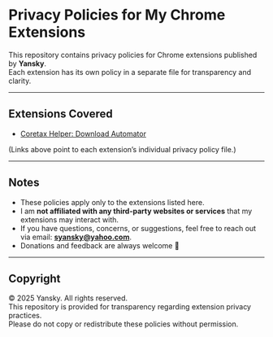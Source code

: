 # Privacy Policies for My Chrome Extensions

This repository contains privacy policies for Chrome extensions published by **Yansky**.  
Each extension has its own policy in a separate file for transparency and clarity.

---

## Extensions Covered
- [Coretax Helper: Download Automator](./coretax_helper-download_automator.md)  

(Links above point to each extension’s individual privacy policy file.)

---

## Notes
- These policies apply only to the extensions listed here.  
- I am **not affiliated with any third-party websites or services** that my extensions may interact with.  
- If you have questions, concerns, or suggestions, feel free to reach out via email: **syansky@yahoo.com**.  
- Donations and feedback are always welcome 🙌  

---

## Copyright
© 2025 Yansky. All rights reserved.  
This repository is provided for transparency regarding extension privacy practices.  
Please do not copy or redistribute these policies without permission.
